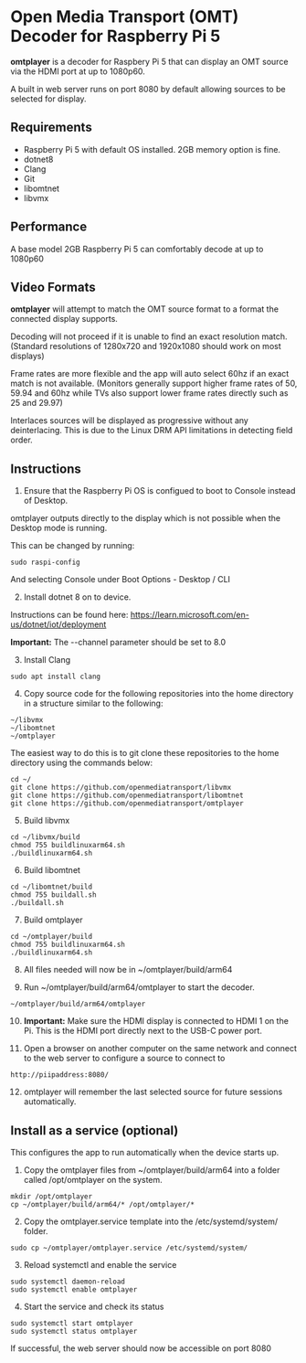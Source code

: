 ﻿# Open Media Transport (OMT) Decoder for Raspberry Pi 5

**omtplayer** is a decoder for Raspbery Pi 5 that can display an OMT source via the HDMI port at up to 1080p60.

A built in web server runs on port 8080 by default allowing sources to be selected for display.

## Requirements

* Raspberry Pi 5 with default OS installed. 2GB memory option is fine.
* dotnet8
* Clang
* Git
* libomtnet
* libvmx

## Performance

A base model 2GB Raspberry Pi 5 can comfortably decode at up to 1080p60

## Video Formats

**omtplayer** will attempt to match the OMT source format to a format the connected display supports. 

Decoding will not proceed if it is unable to find an exact resolution match. (Standard resolutions of 1280x720 and 1920x1080 should work on most displays)

Frame rates are more flexible and the app will auto select 60hz if an exact match is not available. (Monitors generally support higher frame rates of 50, 59.94 and 60hz while TVs also support lower frame rates directly such as 25 and 29.97)

Interlaces sources will be displayed as progressive without any deinterlacing. This is due to the Linux DRM API limitations in detecting field order.

## Instructions

1. Ensure that the Raspberry Pi OS is configued to boot to Console instead of Desktop.

omtplayer outputs directly to the display which is not possible when the Desktop mode is running.

This can be changed by running:

```
sudo raspi-config
```

And selecting Console under Boot Options - Desktop / CLI

2. Install dotnet 8 on to device.

Instructions can be found here:
https://learn.microsoft.com/en-us/dotnet/iot/deployment

**Important:** The --channel parameter should be set to 8.0

3. Install Clang

```
sudo apt install clang
```

4. Copy source code for the following repositories into the home directory in a structure similar to the following:

```
~/libvmx
~/libomtnet
~/omtplayer
```

The easiest way to do this is to git clone these repositories to the home directory using the commands below:

```
cd ~/
git clone https://github.com/openmediatransport/libvmx
git clone https://github.com/openmediatransport/libomtnet
git clone https://github.com/openmediatransport/omtplayer
```

5. Build libvmx 

```
cd ~/libvmx/build
chmod 755 buildlinuxarm64.sh
./buildlinuxarm64.sh
```

6. Build libomtnet 

```
cd ~/libomtnet/build
chmod 755 buildall.sh
./buildall.sh
```

7. Build omtplayer

```
cd ~/omtplayer/build
chmod 755 buildlinuxarm64.sh
./buildlinuxarm64.sh
```

8. All files needed will now be in ~/omtplayer/build/arm64

9. Run ~/omtplayer/build/arm64/omtplayer to start the decoder.

```
~/omtplayer/build/arm64/omtplayer
```

10. **Important:** Make sure the HDMI display is connected to HDMI 1 on the Pi. This is the HDMI port directly next to the USB-C power port.

11. Open a browser on another computer on the same network and connect to the web server to configure a source to connect to

```
http://piipaddress:8080/
```

12. omtplayer will remember the last selected source for future sessions automatically.

## Install as a service (optional)

This configures the app to run automatically when the device starts up.

1. Copy the omtplayer files from ~/omtplayer/build/arm64 into a folder called /opt/omtplayer on the system.

```
mkdir /opt/omtplayer
cp ~/omtplayer/build/arm64/* /opt/omtplayer/*
```

2. Copy the omtplayer.service template into the /etc/systemd/system/ folder.

```
sudo cp ~/omtplayer/omtplayer.service /etc/systemd/system/
```

3. Reload systemctl and enable the service

```
sudo systemctl daemon-reload
sudo systemctl enable omtplayer
```

4. Start the service and check its status

```
sudo systemctl start omtplayer
sudo systemctl status omtplayer
```

If successful, the web server should now be accessible on port 8080